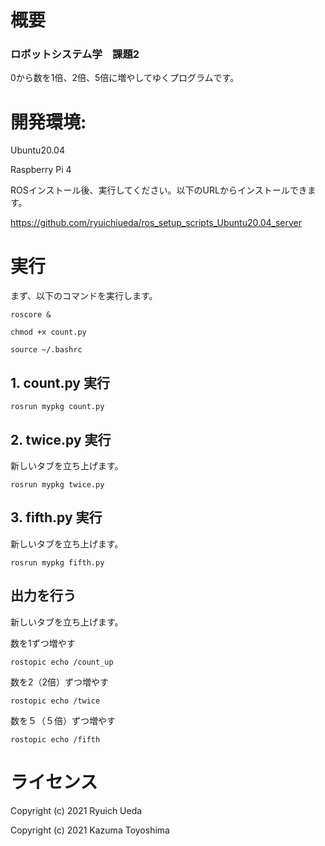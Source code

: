 # 概要
### ロボットシステム学　課題2
0から数を1倍、2倍、5倍に増やしてゆくプログラムです。

# 開発環境:
Ubuntu20.04

Raspberry Pi 4

ROSインストール後、実行してください。以下のURLからインストールできます。

https://github.com/ryuichiueda/ros_setup_scripts_Ubuntu20.04_server

# 実行

まず、以下のコマンドを実行します。

 ```
roscore &
 ```
 ```
chmod +x count.py
 ```
  ```
source ~/.bashrc
```

## 1. count.py 実行

 ```
rosrun mypkg count.py
 ```
 
## 2. twice.py 実行

新しいタブを立ち上げます。

  ```
rosrun mypkg twice.py
 ```

## 3. fifth.py 実行

新しいタブを立ち上げます。

  ```
rosrun mypkg fifth.py
  ```

## 出力を行う

新しいタブを立ち上げます。

数を1ずつ増やす
 ```
rostopic echo /count_up
 ```
 
 数を2（2倍）ずつ増やす
 ```
rostopic echo /twice
 ```
 
 数を５（５倍）ずつ増やす
 ```
rostopic echo /fifth
 ```

# ライセンス
Copyright (c) 2021 Ryuich Ueda

Copyright (c) 2021 Kazuma Toyoshima
